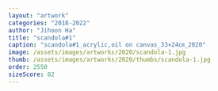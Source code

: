```yaml
---
layout: "artwork"
categories: "2018-2022"
author: "Jihoon Ha"
title: "scandola#1"
caption: "scandola#1_acrylic,oil on canvas_33×24㎝_2020"
image: /assets/images/artworks/2020/scandola-1.jpg
thumb: /assets/images/artworks/2020/thumbs/scandola-1.jpg
order: 2550
sizeScore: 02
---
```

